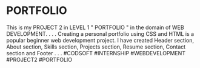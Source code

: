 # PORTFOLIO
This is my PROJECT 2 in LEVEL 1 " PORTFOLIO "  in the domain of WEB DEVELOPMENT.
.
.
.
Creating a personal portfolio using CSS and HTML is a popular beginner web development project. I have created Header section, About section, Skills section, Projects section, Resume section, Contact section and Footer
.
.
.
#CODSOFT
#INTERNSHIP
#WEBDEVELOPMENT
#PROJECT2
#PORTFOLIO
